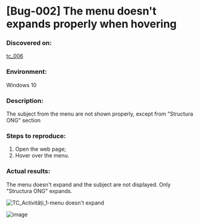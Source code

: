 # **[Bug-002] The menu doesn't expands properly when hovering**

### **Discovered on:**

[tc_006](https://github.com/AlexandraAncaGabor/go-green-resources-testing-project/blob/main/test-cases.md/tc-006.md)

### **Environment:**

Windows 10

### **Description:**

The subject from the menu are not shown properly, except from "Structura ONG" section

### **Steps to reproduce:**

1. Open the web page;
2. Hover over the menu.

### **Actual results:**

The menu doesn't expand and the subject are not displayed. Only "Structura ONG" expands.


![TC_Activități_1-menu doesn't expand](https://user-images.githubusercontent.com/110250127/221437709-f0ae5c11-121e-4590-ae09-cf5ea2fa306f.png)






![image](https://user-images.githubusercontent.com/110250127/221437759-93607970-a0f5-428b-b123-599bc8d63bc3.png)



